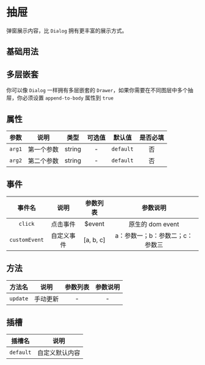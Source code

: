 <!-- 加载 demo 组件 start -->
<script setup>
import demo from './demo.vue'
import demo2 from './demo2.vue'
</script>
<!-- 加载 demo 组件 end -->

<!-- 正文开始 -->

# 抽屉

弹窗展示内容，比 `Dialog` 拥有更丰富的展示方式。

## 基础用法

<demo-preview comp-name="Drawer" demo-name="demo">
  <demo />
</demo-preview>

## 多层嵌套

你可以像 `Dialog` 一样拥有多层嵌套的 `Drawer`，如果你需要在不同图层中多个抽屉，你必须设置 `append-to-body` 属性到 `true`

<demo-preview comp-name="Drawer" demo-name="demo2">
  <demo2 />
</demo-preview>

## 属性

|  参数  |    说明    |  类型  | 可选值 |  默认值   | 是否必填 |
| :----: | :--------: | :----: | :----: | :-------: | :------: |
| `arg1` | 第一个参数 | string |   -    | `default` |    否    |
| `arg2` | 第二个参数 | string |   -    | `default` |    否    |

## 事件

|    事件名     |    说明    | 参数列表  |            参数说明             |
| :-----------: | :--------: | :-------: | :-----------------------------: |
|    `click`    |  点击事件  |  $event   |        原生的 dom event         |
| `customEvent` | 自定义事件 | [a, b, c] | a：参数一；b：参数二；c：参数三 |

## 方法

|  方法名  |   说明   | 参数列表 | 参数说明 |
| :------: | :------: | :------: | :------: |
| `update` | 手动更新 |    -     |    -     |

## 插槽

|  插槽名   |      说明      |
| :-------: | :------------: |
| `default` | 自定义默认内容 |
